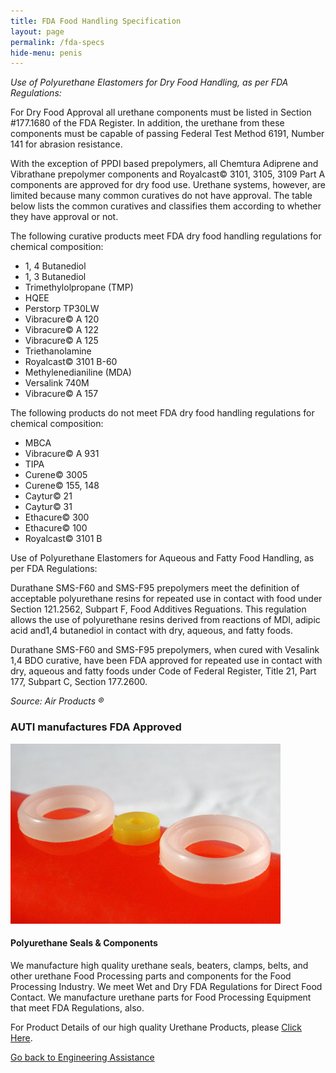 ```yaml
---
title: FDA Food Handling Specification
layout: page
permalink: /fda-specs
hide-menu: penis
---
```


*Use of Polyurethane Elastomers for Dry Food Handling, as per FDA Regulations:*

For Dry Food Approval all urethane components must be listed in Section #177.1680 of the FDA Register. In addition, the urethane from these components must be capable of passing Federal Test Method 6191, Number 141 for abrasion resistance.

With the exception of PPDI based prepolymers, all Chemtura Adiprene and Vibrathane prepolymer components and Royalcast© 3101, 3105, 3109 Part A components are approved for dry food use. Urethane systems, however, are limited because many common curatives do not have approval. The table below lists the common curatives and classifies them according to whether they have approval or not.

The following curative products meet FDA dry food handling regulations for chemical composition:

- 1, 4 Butanediol
- 1, 3 Butanediol
- Trimethylolpropane (TMP)
- HQEE
- Perstorp TP30LW
- Vibracure© A 120
- Vibracure© A 122
- Vibracure© A 125
- Triethanolamine
- Royalcast© 3101 B-60
- Methylenedianiline (MDA)
- Versalink 740M
- Vibracure© A 157

The following products do not meet FDA dry food handling regulations for chemical composition:

- MBCA
- Vibracure© A 931
- TIPA
- Curene© 3005
- Curene© 155, 148
- Caytur© 21
- Caytur© 31
- Ethacure© 300
- Ethacure© 100
- Royalcast© 3101 B

Use of Polyurethane Elastomers for Aqueous and Fatty Food Handling, as per FDA Regulations:

Durathane SMS-F60 and SMS-F95 prepolymers meet the definition of acceptable polyurethane resins for repeated use in contact with food under Section 121.2562, Subpart F, Food Additives Reguations. This regulation allows the use of polyurethane resins derived from reactions of MDI, adipic acid and1,4 butanediol in contact with dry, aqueous, and fatty foods.

Durathane SMS-F60 and SMS-F95 prepolymers, when cured with Vesalink 1,4 BDO curative, have been FDA approved for repeated use in contact with dry, aqueous and fatty foods under Code of Federal Register, Title 21, Part 177, Subpart C, Section 177.2600.

*Source: Air Products ®*

### AUTI manufactures FDA Approved 

![AUTI manufactures FDA Approved Polyurethane Seals](img/SEALS6.jpg)

#### Polyurethane Seals & Components

We manufacture high quality urethane seals, beaters, clamps, belts, and other urethane Food Processing parts and components for the Food Processing Industry. We meet Wet and Dry FDA Regulations for Direct Food Contact. We manufacture urethane parts for Food Processing Equipment that meet FDA Regulations, also.

For Product Details of our high quality Urethane Products, please [Click Here](products-and-services).  

[Go back to Engineering Assistance](engineering-assistance)


